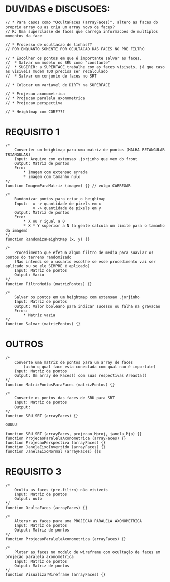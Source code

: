 # DUVIDAS e DISCUSOES:
    // * Para casos como "OcultaFaces (arrayFaces)", altero as faces do proprio array ou as cria um array novo de faces?
    // R: Uma superclasse de faces que carrega informacoes de multiplos momentos da face

    // * Processo de ocultacao de linhas??
    // POR ENQUANTO SOMENTE POR OCULTACAO DAS FACES NO PRE FILTRO

    // * Escolher os pontos em que é importante salvar as faces.
    //  * Salvar um modelo no SRU como "constante"
    //  * SUGERIR: a SUPERFACE trabalhe com as faces visiseis, já que caso as visiveis mudem TDO precisa ser recalculado
    //  * Salvar um conjunto de faces no SRT

    // * Colocar um variavel de DIRTY na SUPERFACE

    // * Projecao axonometrica
    // * Projecao paralela axonometrica
    // * Projecao perspectiva

    // * Heightmap com COR????

# REQUISITO 1

    /*
        Converter um heightmap para uma matriz de pontos (MALHA RETANGULAR TRIANGULAR)
        Input: Arquivo com extensao .jorjinho que vem do front
        Output: Matriz de pontos
        Erro:
            * Imagem com extensao errada
            * imagem com tamanho nulo
    */
    function ImagemParaMatriz (imagem) {} // vulgo CARREGAR
    
    /*
        Randomizar pontos para criar o heightmap
        Input:  x -> quantidade de pixels em x
                y -> quantidade de pixels em y
        Output: Matriz de pontos
        Erro:
            * X ou Y igual a 0
            * X * Y superior a N (a gente calcula um limite para o tamanho da imagem)
    */
    function RandomizaHeightMap (x, y) {}

    /*
        Procedimento que efetua algum filtro de media para suaviar os pontos do terreno randomizado
        (Nao intendi se o usuario escolhe se esse procedimento vai ser aplicado ou se ele SEMPRE é aplicado)
        Input: Matriz de pontos
        Output: Vazio
    */
    function FiltroMedia (matrizPontos) {}

    /*
        Salvar os pontos em um heightmap com extensao .jorjinho
        Input: Matriz de pontos
        Output: Valor booleano para indicar sucesso ou falha na gravacao
        Erros: 
            * Matriz vazia
    */
    function Salvar (matrizPontos) {}

# OUTROS 
    /*
        Converte uma matriz de pontos para um array de faces
            (acho q qual face esta conectada com qual nao é importate)
        Input: Matriz de pontos
        Output: Um array de Faces() com suas respectivas Areasta()
    */
    function MatrizPontosParaFaces (matrizPontos) {}

    /*
        Converte os pontos das faces de SRU para SRT
        Input: Matriz de pontos
        Output: 
    */
    function SRU_SRT (arrayFaces) {}

    OUUUU

    function SRU_SRT (arrayFaces, projecao_Mproj, janela_Mjp) {}
    function ProjecaoParalelaAxonometrica (arrayFaces) {}
    function ProjecaoPerspectiva (arrayFaces) {}
    function JanelaEixoInvertido (arrayFaces) {}
    function JanelaEixoNormal (arrayFaces) {}s

# REQUISITO 3

    /*
        Oculta as faces (pre-filtro) não visiveis
        Input: Matriz de pontos
        Output: nulo
    */
    function OcultaFaces (arrayFaces) {}

    /*
        Alterar as faces para uma PROJECAO PARALELA AXONOMETRICA
        Input: Matriz de pontos
        Output: Matriz de pontos
    */
    function ProjecaoParalelaAxonometrica (arrayFaces) {}

    /*
        Plotar as faces no modelo de wireframe com ocultação de faces em projeção paralela axonometrica
        Input: Matriz de pontos
        Output: Matriz de pontos
    */
    function VisualizarWireframe (arrayFaces) {}
